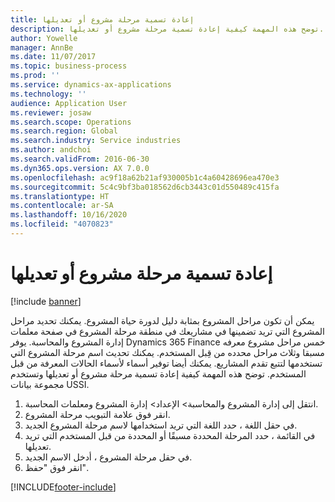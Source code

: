 ```yaml
---
title: إعادة تسمية مرحلة مشروع أو تعديلها
description: توضح هذه المهمة كيفية إعادة تسمية مرحلة مشروع أو تعديلها.
author: Yowelle
manager: AnnBe
ms.date: 11/07/2017
ms.topic: business-process
ms.prod: ''
ms.service: dynamics-ax-applications
ms.technology: ''
audience: Application User
ms.reviewer: josaw
ms.search.scope: Operations
ms.search.region: Global
ms.search.industry: Service industries
ms.author: andchoi
ms.search.validFrom: 2016-06-30
ms.dyn365.ops.version: AX 7.0.0
ms.openlocfilehash: ac9f18a62b21af930005b1c4a60428696ea470e3
ms.sourcegitcommit: 5c4c9bf3ba018562d6cb3443c01d550489c415fa
ms.translationtype: HT
ms.contentlocale: ar-SA
ms.lasthandoff: 10/16/2020
ms.locfileid: "4070823"
---
```

# <a name="rename-or-modify-a-project-stage"></a>إعادة تسمية مرحلة مشروع أو تعديلها

[!include [banner](../../includes/banner.md)]

يمكن أن تكون مراحل المشروع بمثابة دليل لدورة حياة المشروع. يمكنك تحديد مراحل المشروع التي تريد تضمينها في مشاريعك في منطقة مرحلة المشروع في صفحة معلمات إدارة المشروع والمحاسبة. يوفر Dynamics 365 Finance خمس مراحل مشروع معرفه مسبقا وثلاث مراحل محدده من قِبل المستخدم. يمكنك تحديث اسم مرحلة المشروع التي تستخدمها لتتبع تقدم المشاريع. يمكنك أيضا توفير أسماء لأسماء الحالات المعرفة من قبل المستخدم. توضح هذه المهمة كيفية إعادة تسمية مرحلة مشروع أو تعديلها وتستخدم مجموعة بيانات USSI.

1. انتقل إلى إدارة المشروع والمحاسبة> الإعداد> إدارة المشروع ومعلمات المحاسبة.
2. انقر فوق علامة التبويب مرحلة المشروع.
3. في حقل اللغة ، حدد اللغة التي تريد استخدامها لاسم مرحلة المشروع الجديد.
4. في القائمة ، حدد المرحلة المحددة مسبقًا أو المحددة من قبل المستخدم التي تريد تعديلها. 
5. في حقل مرحلة المشروع ، أدخل الاسم الجديد.
6. انقر فوق "حفظ".


[!INCLUDE[footer-include](../../includes/footer-banner.md)]
